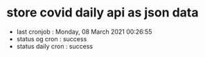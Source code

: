 # store covid daily api as json data

- last cronjob : Monday, 08 March 2021 00:26:55
- status og cron : success
- status daily cron : success
      
      